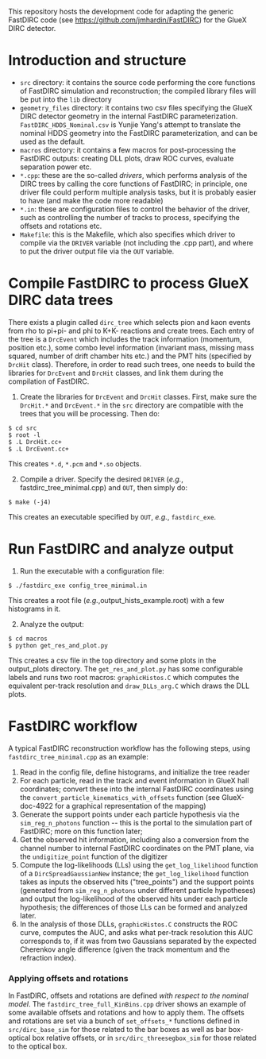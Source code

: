 This repository hosts the development code for adapting the generic FastDIRC code (see https://github.com/jmhardin/FastDIRC) for the GlueX DIRC detector.

# Introduction and structure
* `src` directory: it contains the source code performing the core functions of FastDIRC simulation and reconstruction; the compiled library files will be put into the `lib` directory
* `geometry_files` directory: it contains two csv files specifying the GlueX DIRC detector geometry in the internal FastDIRC parameterization. `FastDIRC_HDDS_Nominal.csv` is Yunjie Yang's attempt to translate the nominal HDDS geometry into the FastDIRC parameterization, and can be used as the default.
* `macros` directory: it contains a few macros for post-processing the FastDIRC outputs: creating DLL plots, draw ROC curves, evaluate separation power etc.
* `*.cpp`: these are the so-called _drivers_, which performs analysis of the DIRC trees by calling the core functions of FastDIRC; in principle, one driver file could perform multiple analysis tasks, but it is probably easier to have (and make the code more readable)
* `*.in`: these are configuration files to control the behavior of the driver, such as controlling the number of tracks to process, specifying the offsets and rotations etc.
* `Makefile`: this is the Makefile, which also specifies which driver to compile via the `DRIVER` variable (not including the .cpp part), and where to put the driver output file via the `OUT` variable.


# Compile FastDIRC to process GlueX DIRC data trees
There exists a plugin called `dirc_tree` which selects pion and kaon events from rho to pi+pi- and phi to K+K- reactions and create trees. Each entry of the tree is a `DrcEvent` which includes the track information (momentum, position etc.), some combo level information (invariant mass, missing mass squared, number of drift chamber hits etc.) and the PMT hits (specified by `DrcHit` class). Therefore, in order to read such trees, one needs to build the libraries for `DrcEvent` and `DrcHit` classes, and link them during the compilation of FastDIRC.

1. Create the libraries for `DrcEvent` and `DrcHit` classes. First, make sure the `DrcHit.*` and `DrcEvent.*` in the `src` directory are compatible with the trees that you will be processing. Then do:
```
$ cd src
$ root -l
$ .L DrcHit.cc+
$ .L DrcEvent.cc+
```
This creates `*.d`, `*.pcm` and `*.so` objects.

2. Compile a driver. Specify the desired `DRIVER` (_e.g._, fastdirc_tree_minimal.cpp) and `OUT`, then simply do:
```
$ make (-j4)
```
This creates an executable specified by `OUT`, _e.g._, `fastdirc_exe`.

# Run FastDIRC and analyze output
1. Run the executable with a configuration file:
```
$ ./fastdirc_exe config_tree_minimal.in
```
This creates a root file (_e.g._,output_hists_example.root) with a few histograms in it.

2. Analyze the output:
```
$ cd macros
$ python get_res_and_plot.py
```
This creates a csv file in the top directory and some plots in the output_plots directory. The `get_res_and_plot.py` has some configurable labels and runs two root macros: `graphicHistos.C` which computes the equivalent per-track resolution and `draw_DLLs_arg.C` which draws the DLL plots.

# FastDIRC workflow
A typical FastDIRC reconstruction workflow has the following steps, using `fastdirc_tree_minimal.cpp` as an example:
1. Read in the config file, define histograms, and initialize the tree reader
2. For each particle, read in the track and event information in GlueX hall coordinates; convert these into the internal FastDIRC coordinates using the `convert_particle_kinematics_with_offsets` function (see GlueX-doc-4922 for a graphical representation of the mapping)
3. Generate the support points under each particle hypothesis via the `sim_reg_n_photons` function -- this is the portal to the simulation part of FastDIRC; more on this function later;
4. Get the observed hit information, including also a conversion from the channel number to internal FastDIRC coordinates on the PMT plane, via the `undigitize_point` function of the digitizer
5. Compute the log-likelihoods (LLs) using the `get_log_likelihood` function of a `DircSpreadGaussianNew` instance; the `get_log_likelihood` function takes as inputs the observed hits ("tree_points") and the support points (generated from `sim_reg_n_photons` under different particle hypotheses) and output the log-likelihood of the observed hits under each particle hypothesis; the differences of those LLs can be formed and analyzed later.
6. In the analysis of those DLLs, `graphicHistos.C` constructs the ROC curve, computes the AUC, and asks what per-track resolution this AUC corresponds to, if it was from two Gaussians separated by the expected Cherenkov angle difference (given the track momentum and the refraction index).

### Applying offsets and rotations
In FastDIRC, offsets and rotations are defined _with respect to the nominal model_. The `fastdirc_tree_full_KinBins.cpp` driver shows an example of some available offsets and rotations and how to apply them. The offsets and rotations are set via a bunch of `set_offsets_*` functions defined in `src/dirc_base_sim` for those related to the bar boxes as well as bar box-optical box relative offsets, or in `src/dirc_threesegbox_sim` for those related to the optical box.
